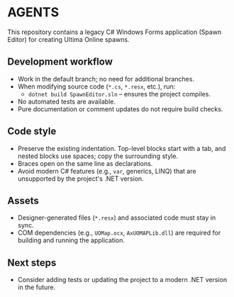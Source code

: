 # AGENTS

This repository contains a legacy C# Windows Forms application (Spawn Editor) for creating Ultima Online spawns.

## Development workflow
- Work in the default branch; no need for additional branches.
- When modifying source code (`*.cs`, `*.resx`, etc.), run:
  - `dotnet build SpawnEditor.sln` – ensures the project compiles.
- No automated tests are available.
- Pure documentation or comment updates do not require build checks.

## Code style
- Preserve the existing indentation. Top-level blocks start with a tab, and nested blocks use spaces; copy the surrounding style.
- Braces open on the same line as declarations.
- Avoid modern C# features (e.g., `var`, generics, LINQ) that are unsupported by the project's .NET version.

## Assets
- Designer-generated files (`*.resx`) and associated code must stay in sync.
- COM dependencies (e.g., `UOMap.ocx`, `AxUOMAPLib.dll`) are required for building and running the application.

## Next steps
- Consider adding tests or updating the project to a modern .NET version in the future.
